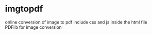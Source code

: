 # imgtopdf
online conversion of image to pdf
include css and js inside the html file
PDFlib for image conversion

